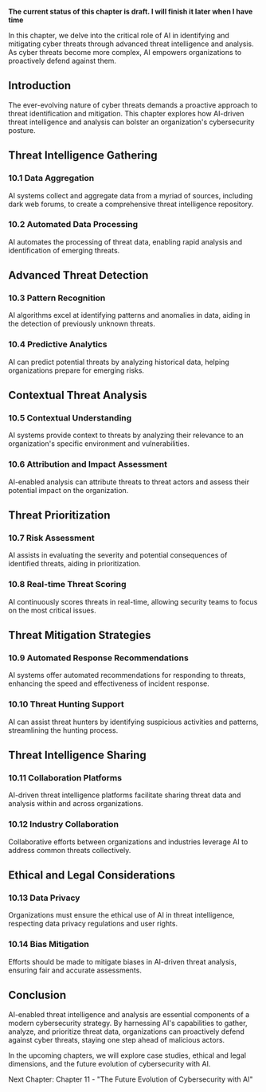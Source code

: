 **The current status of this chapter is draft. I will finish it later when I have time**

In this chapter, we delve into the critical role of AI in identifying and mitigating cyber threats through advanced threat intelligence and analysis. As cyber threats become more complex, AI empowers organizations to proactively defend against them.

Introduction
------------

The ever-evolving nature of cyber threats demands a proactive approach to threat identification and mitigation. This chapter explores how AI-driven threat intelligence and analysis can bolster an organization's cybersecurity posture.

Threat Intelligence Gathering
-----------------------------

### 10.1 Data Aggregation

AI systems collect and aggregate data from a myriad of sources, including dark web forums, to create a comprehensive threat intelligence repository.

### 10.2 Automated Data Processing

AI automates the processing of threat data, enabling rapid analysis and identification of emerging threats.

Advanced Threat Detection
-------------------------

### 10.3 Pattern Recognition

AI algorithms excel at identifying patterns and anomalies in data, aiding in the detection of previously unknown threats.

### 10.4 Predictive Analytics

AI can predict potential threats by analyzing historical data, helping organizations prepare for emerging risks.

Contextual Threat Analysis
--------------------------

### 10.5 Contextual Understanding

AI systems provide context to threats by analyzing their relevance to an organization's specific environment and vulnerabilities.

### 10.6 Attribution and Impact Assessment

AI-enabled analysis can attribute threats to threat actors and assess their potential impact on the organization.

Threat Prioritization
---------------------

### 10.7 Risk Assessment

AI assists in evaluating the severity and potential consequences of identified threats, aiding in prioritization.

### 10.8 Real-time Threat Scoring

AI continuously scores threats in real-time, allowing security teams to focus on the most critical issues.

Threat Mitigation Strategies
----------------------------

### 10.9 Automated Response Recommendations

AI systems offer automated recommendations for responding to threats, enhancing the speed and effectiveness of incident response.

### 10.10 Threat Hunting Support

AI can assist threat hunters by identifying suspicious activities and patterns, streamlining the hunting process.

Threat Intelligence Sharing
---------------------------

### 10.11 Collaboration Platforms

AI-driven threat intelligence platforms facilitate sharing threat data and analysis within and across organizations.

### 10.12 Industry Collaboration

Collaborative efforts between organizations and industries leverage AI to address common threats collectively.

Ethical and Legal Considerations
--------------------------------

### 10.13 Data Privacy

Organizations must ensure the ethical use of AI in threat intelligence, respecting data privacy regulations and user rights.

### 10.14 Bias Mitigation

Efforts should be made to mitigate biases in AI-driven threat analysis, ensuring fair and accurate assessments.

Conclusion
----------

AI-enabled threat intelligence and analysis are essential components of a modern cybersecurity strategy. By harnessing AI's capabilities to gather, analyze, and prioritize threat data, organizations can proactively defend against cyber threats, staying one step ahead of malicious actors.

In the upcoming chapters, we will explore case studies, ethical and legal dimensions, and the future evolution of cybersecurity with AI.

Next Chapter: Chapter 11 - "The Future Evolution of Cybersecurity with AI"
